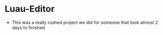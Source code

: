 # Luau-Editor

- This was a really rushed project we did for someone that took almost 2 days to finished
